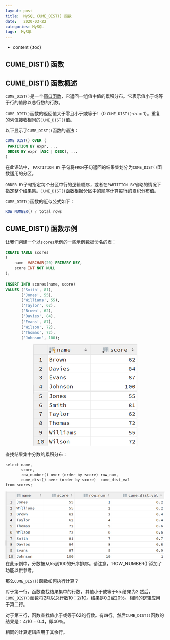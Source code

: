 ```yaml
---
layout: post
title:  MySQL CUME_DIST() 函数
date:   2020-03-22
categories: MySQL
tags:  MySQL
---
```

* content
{:toc}


## CUME_DIST() 函数

## CUME_DIST() 函数概述

`CUME_DIST()`是一个[窗口函数](https://www.begtut.com/mysql/mysql-window-functions.html)，它返回一组值中值的累积分布。它表示值小于或等于行的值除以总行数的行数。

`CUME_DIST()`函数的返回值大于零且小于或等于1（0 `CUME_DIST()`<< = 1）。重复的列值接收相同的`CUME_DIST()`值。

以下显示了`CUME_DIST()`函数的语法：

```sql
CUME_DIST() OVER (
 PARTITION BY expr, ...
 ORDER BY expr [ASC | DESC], ...
) 
```

在此语法中，  `PARTITION BY` 子句将`FROM`子句返回的结果集划分为`CUME_DIST()`函数适用的分区。

`ORDER BY`子句指定每个分区中行的逻辑顺序，或者在`PARTITION BY`省略的情况下指定整个结果集。`CUME_DIST()`函数根据分区中的顺序计算每行的累积分布值。

`CUME_DIST()`函数的近似公式如下：

```sql
ROW_NUMBER() / total_rows 
```

## CUME_DIST() 函数示例

让我们创建一个以`scores`示例的一些示例数据命名的表：

```sql
CREATE TABLE scores
(
    name  VARCHAR(20) PRIMARY KEY,
    score INT NOT NULL
);

INSERT INTO scores(name, score)
VALUES ('Smith', 81),
       ('Jones', 55),
       ('Williams', 55),
       ('Taylor', 62),
       ('Brown', 62),
       ('Davies', 84),
       ('Evans', 87),
       ('Wilson', 72),
       ('Thomas', 72),
       ('Johnson', 100);
```

<center><img src="https://raw.githubusercontent.com/HG1227/image/master/img_tuchuang/20200604144719.png"/></center>


查找结果集中分数的累积分布：

```
select name,
       score,
       row_number() over (order by score) row_num,
       cume_dist() over (order by score)  cume_dist_val
from scores;
```

<center><img src="https://raw.githubusercontent.com/HG1227/image/master/img_tuchuang/20200604145021.png"/></center>
在此示例中，分数按从55到100的升序排序。请注意，`ROW_NUMBER()`添加了功能以供参考。

那么`CUME_DIST()`函数如何执行计算？

对于第一行，函数查找结果集中的行数，其值小于或等于55.结果为2.然后，`CUME_DIST()`函数将2除以总行数10：2/10。结果是0.2或20％。相同的逻辑应用于第二行。

对于第三行，函数查找值小于或等于62的行数。有四行。然后`CUME_DIST()`函数的结果是：4/10 = 0.4，即40％。

相同的计算逻辑应用于其余行。


